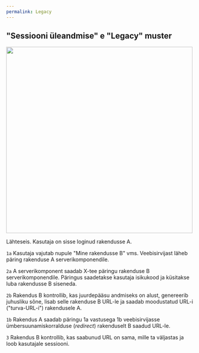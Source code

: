 ```yaml
---
permalink: Legacy
---
```


## "Sessiooni üleandmise" e "Legacy" muster

<img src='https://agiil.github.io/6068/img/LEGACY.PNG' width='500'>

Lähteseis. Kasutaja on sisse loginud rakendusse A.

<code>1a</code> Kasutaja vajutab nupule "Mine rakendusse B" vms. Veebisirvijast läheb päring rakenduse A serverikomponendile.

<code>2a</code> A serverikomponent saadab X-tee päringu rakenduse B serverikomponendile. Päringus saadetakse kasutaja isikukood ja küsitakse luba rakendusse B siseneda.

<code>2b</code> Rakendus B kontrollib, kas juurdepääsu andmiseks on alust, genereerib juhusliku sõne, lisab selle rakenduse B URL-le ja saadab moodustatud URL-i ("turva-URL-i") rakendusele A.

<code>1b</code> Rakendus A saadab päringu 1a vastusega 1b veebisirvijasse ümbersuunamiskorralduse (_redirect_) rakenduselt B saadud URL-le.

<code>3</code> Rakendus B kontrollib, kas saabunud URL on sama, mille ta väljastas ja loob kasutajale sessiooni. 